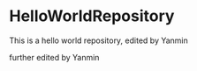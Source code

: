 # HelloWorldRepository
This is a hello world repository, edited by Yanmin 


further edited by Yanmin
